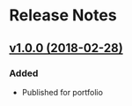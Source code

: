# Release Notes

## [v1.0.0 (2018-02-28)](https://github.com/arixwap/laratwitter/tree/v1.0.0)

### Added
- Published for portfolio